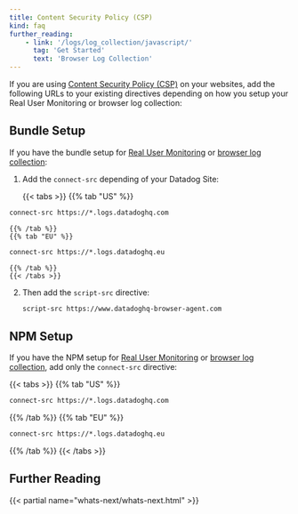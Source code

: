 ```yaml
---
title: Content Security Policy (CSP)
kind: faq
further_reading:
    - link: '/logs/log_collection/javascript/'
      tag: 'Get Started'
      text: 'Browser Log Collection'
---
```


If you are using [Content Security Policy (CSP)][1] on your websites, add the following URLs to your existing directives depending on how you setup your Real User Monitoring or browser log collection:

## Bundle Setup

If you have the bundle setup for [Real User Monitoring][2] or [browser log collection][3]:

1. Add the `connect-src` depending of your Datadog Site:

    {{< tabs >}}
    {{% tab "US" %}}

```txt
connect-src https://*.logs.datadoghq.com
```

    {{% /tab %}}
    {{% tab "EU" %}}

```txt
connect-src https://*.logs.datadoghq.eu
```

    {{% /tab %}}
    {{< /tabs >}}

2. Then add the `script-src` directive:

    ```txt
    script-src https://www.datadoghq-browser-agent.com
    ```

## NPM Setup

If you have the NPM setup for [Real User Monitoring][4] or [browser log collection][5], add only the `connect-src` directive:

{{< tabs >}}
{{% tab "US" %}}

```txt
connect-src https://*.logs.datadoghq.com
```

{{% /tab %}}
{{% tab "EU" %}}

```txt
connect-src https://*.logs.datadoghq.eu
```

{{% /tab %}}
{{< /tabs >}}

## Further Reading

{{< partial name="whats-next/whats-next.html" >}}


[1]: https://developer.mozilla.org/en-US/docs/Web/HTTP/Headers/Content-Security-Policy
[2]: /real_user_monitoring/browser/#bundle
[3]: /logs/log_collection/javascript/#bundle-setup
[4]: /real_user_monitoring/browser/#npm
[5]: /logs/log_collection/javascript/#npm-setup
